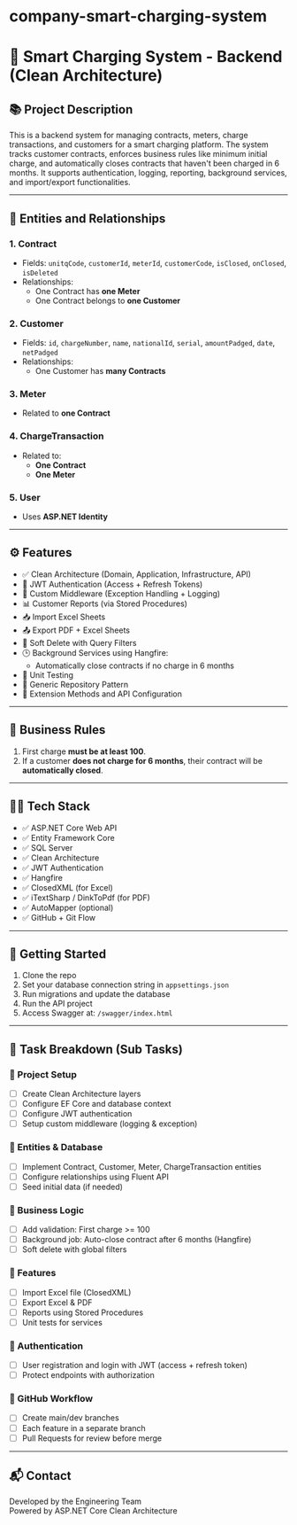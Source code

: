 # company-smart-charging-system


# 🔌 Smart Charging System - Backend (Clean Architecture)

## 📚 Project Description

This is a backend system for managing contracts, meters, charge transactions, and customers for a smart charging platform. The system tracks customer contracts, enforces business rules like minimum initial charge, and automatically closes contracts that haven't been charged in 6 months. It supports authentication, logging, reporting, background services, and import/export functionalities.

---

## 🧱 Entities and Relationships

### 1. **Contract**
- Fields: `unitqCode`, `customerId`, `meterId`, `customerCode`, `isClosed`, `onClosed`, `isDeleted`
- Relationships:
  - One Contract has **one Meter**
  - One Contract belongs to **one Customer**

### 2. **Customer**
- Fields: `id`, `chargeNumber`, `name`, `nationalId`, `serial`, `amountPadged`, `date`, `netPadged`
- Relationships:
  - One Customer has **many Contracts**

### 3. **Meter**
- Related to **one Contract**

### 4. **ChargeTransaction**
- Related to:
  - **One Contract**
  - **One Meter**

### 5. **User**
- Uses **ASP.NET Identity**

---

## ⚙️ Features

- ✅ Clean Architecture (Domain, Application, Infrastructure, API)
- 🔐 JWT Authentication (Access + Refresh Tokens)
- 🧠 Custom Middleware (Exception Handling + Logging)
- 📊 Customer Reports (via Stored Procedures)
- 📥 Import Excel Sheets
- 📤 Export PDF + Excel Sheets
- 🧾 Soft Delete with Query Filters
- 🕒 Background Services using Hangfire:
  - Automatically close contracts if no charge in 6 months
- 🧪 Unit Testing
- 🧰 Generic Repository Pattern
- 🧩 Extension Methods and API Configuration

---

## 🧷 Business Rules

1. First charge **must be at least 100**.
2. If a customer **does not charge for 6 months**, their contract will be **automatically closed**.

---

## 🧑‍💻 Tech Stack

- ✅ ASP.NET Core Web API
- ✅ Entity Framework Core
- ✅ SQL Server
- ✅ Clean Architecture
- ✅ JWT Authentication
- ✅ Hangfire
- ✅ ClosedXML (for Excel)
- ✅ iTextSharp / DinkToPdf (for PDF)
- ✅ AutoMapper (optional)
- ✅ GitHub + Git Flow

---

## 🚀 Getting Started

1. Clone the repo
2. Set your database connection string in `appsettings.json`
3. Run migrations and update the database
4. Run the API project
5. Access Swagger at: `/swagger/index.html`

---

## 📌 Task Breakdown (Sub Tasks)

### 🔹 Project Setup
- [ ] Create Clean Architecture layers
- [ ] Configure EF Core and database context
- [ ] Configure JWT authentication
- [ ] Setup custom middleware (logging & exception)

### 🔹 Entities & Database
- [ ] Implement Contract, Customer, Meter, ChargeTransaction entities
- [ ] Configure relationships using Fluent API
- [ ] Seed initial data (if needed)

### 🔹 Business Logic
- [ ] Add validation: First charge >= 100
- [ ] Background job: Auto-close contract after 6 months (Hangfire)
- [ ] Soft delete with global filters

### 🔹 Features
- [ ] Import Excel file (ClosedXML)
- [ ] Export Excel & PDF
- [ ] Reports using Stored Procedures
- [ ] Unit tests for services

### 🔹 Authentication
- [ ] User registration and login with JWT (access + refresh token)
- [ ] Protect endpoints with authorization

### 🔹 GitHub Workflow
- [ ] Create main/dev branches
- [ ] Each feature in a separate branch
- [ ] Pull Requests for review before merge

---

## 📬 Contact

Developed by the Engineering Team  
Powered by ASP.NET Core Clean Architecture  
